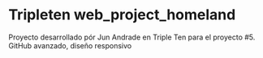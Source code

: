 # Tripleten web_project_homeland

Proyecto desarrollado pór Jun Andrade en Triple Ten para el proyecto #5.
GitHub avanzado, diseño responsivo
